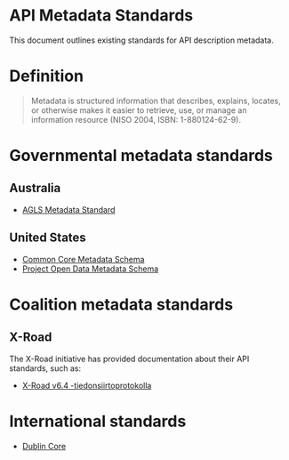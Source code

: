 # API Metadata Standards
This document outlines existing standards for API description metadata.

# Definition
> Metadata is structured information that describes, explains, locates, or otherwise makes it easier to retrieve, use, or manage an information resource (NISO 2004, ISBN: 1-880124-62-9).

# Governmental metadata standards
## Australia
* [AGLS Metadata Standard](http://www.agls.gov.au/)
 

## United States
* [Common Core Metadata Schema](https://project-open-data.cio.gov/schema/)
* [Project Open Data Metadata Schema](https://project-open-data.cio.gov/v1.1/schema/)

# Coalition metadata standards
## X-Road
The X-Road initiative has provided documentation about their API standards, such as:
* [X-Road v6.4 -tiedonsiirtoprotokolla](https://confluence.csc.fi/display/Palveluvayla/X-Road+v6.4+-tiedonsiirtoprotokolla)

# International standards
* [Dublin Core](http://dublincore.org/)
